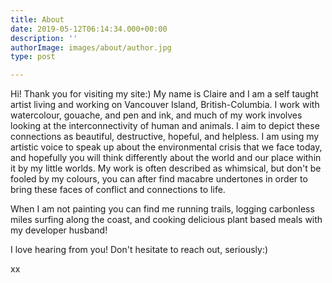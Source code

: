 ```yaml
---
title: About
date: 2019-05-12T06:14:34.000+00:00
description: ''
authorImage: images/about/author.jpg
type: post

---
```

Hi! Thank you for visiting my site:) My name is Claire and I am a self taught artist living and working on Vancouver Island, British-Columbia. I work with watercolour, gouache, and pen and ink, and much of my work involves looking at the interconnectivity of human and animals. I aim to depict these connections as beautiful, destructive, hopeful, and helpless. I am using my artistic voice to speak up about the environmental crisis that we face today, and hopefully you will think differently about the world and our place within it by my little worlds. My work is often described as whimsical, but don't be fooled by my colours, you can after find macabre undertones in order to bring these faces of conflict and connections to life.

When I am not painting you can find me running trails, logging carbonless miles surfing along the coast, and cooking delicious plant based meals with my developer husband!

I love hearing from you! Don't hesitate to reach out, seriously:)

xx

#### 